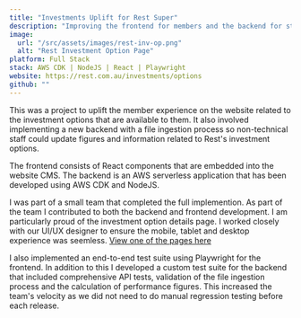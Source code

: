 ```yaml
---
title: "Investments Uplift for Rest Super"
description: "Improving the frontend for members and the backend for staff."
image:
  url: "/src/assets/images/rest-inv-op.png"
  alt: "Rest Investment Option Page"
platform: Full Stack
stack: AWS CDK | NodeJS | React | Playwright
website: https://rest.com.au/investments/options
github: ""
---
```


This was a project to uplift the member experience on the website related to the investment options that are available to them. It also involved implementing a new backend with a file ingestion process so non-technical staff could update figures and information related to Rest's investment options.

The frontend consists of React components that are embedded into the website CMS.
The backend is an AWS serverless application that has been developed using AWS CDK and NodeJS.

I was part of a small team that completed the full implemention. As part of the team I contributed to both the backend and frontend development.
I am particularly proud of the investment option details page. I worked closely with our UI/UX designer to ensure the mobile, tablet and desktop experience was seemless. [View one of the pages here](https://rest.com.au/investments/options/growth)

I also implemented an end-to-end test suite using Playwright for the frontend. In addition to this I developed a custom test suite for the backend that included comprehensive API tests, validation of the file ingestion process and the calculation of performance figures. This increased the team's velocity as we did not need to do manual regression testing before each release.
